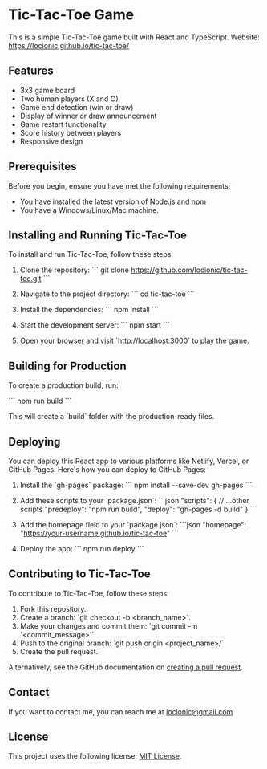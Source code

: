 # Tic-Tac-Toe Game

This is a simple Tic-Tac-Toe game built with React and TypeScript.
Website: https://locionic.github.io/tic-tac-toe/

## Features

- 3x3 game board
- Two human players (X and O)
- Game end detection (win or draw)
- Display of winner or draw announcement
- Game restart functionality
- Score history between players
- Responsive design

## Prerequisites

Before you begin, ensure you have met the following requirements:

- You have installed the latest version of [Node.js and npm](https://nodejs.org/en/download/)
- You have a Windows/Linux/Mac machine.

## Installing and Running Tic-Tac-Toe

To install and run Tic-Tac-Toe, follow these steps:

1. Clone the repository:
   \`\`\`
   git clone https://github.com/locionic/tic-tac-toe.git
   \`\`\`

2. Navigate to the project directory:
   \`\`\`
   cd tic-tac-toe
   \`\`\`

3. Install the dependencies:
   \`\`\`
   npm install
   \`\`\`

4. Start the development server:
   \`\`\`
   npm start
   \`\`\`

5. Open your browser and visit \`http://localhost:3000\` to play the game.

## Building for Production

To create a production build, run:

\`\`\`
npm run build
\`\`\`

This will create a \`build\` folder with the production-ready files.

## Deploying

You can deploy this React app to various platforms like Netlify, Vercel, or GitHub Pages. Here's how you can deploy to GitHub Pages:

1. Install the \`gh-pages\` package:
   \`\`\`
   npm install --save-dev gh-pages
   \`\`\`

2. Add these scripts to your \`package.json\`:
   \`\`\`json
   "scripts": {
     // ...other scripts
     "predeploy": "npm run build",
     "deploy": "gh-pages -d build"
   }
   \`\`\`

3. Add the homepage field to your \`package.json\`:
   \`\`\`json
   "homepage": "https://your-username.github.io/tic-tac-toe"
   \`\`\`

4. Deploy the app:
   \`\`\`
   npm run deploy
   \`\`\`


## Contributing to Tic-Tac-Toe

To contribute to Tic-Tac-Toe, follow these steps:

1. Fork this repository.
2. Create a branch: \`git checkout -b <branch_name>\`.
3. Make your changes and commit them: \`git commit -m '<commit_message>'\`
4. Push to the original branch: \`git push origin <project_name>/<location>\`
5. Create the pull request.

Alternatively, see the GitHub documentation on [creating a pull request](https://help.github.com/en/github/collaborating-with-issues-and-pull-requests/creating-a-pull-request).

## Contact

If you want to contact me, you can reach me at locionic@gmail.com

## License

This project uses the following license: [MIT License](https://opensource.org/licenses/MIT).
